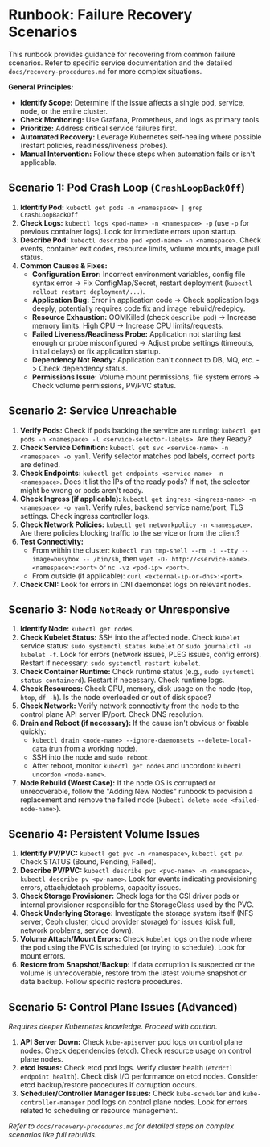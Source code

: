# Runbook: Failure Recovery Scenarios

This runbook provides guidance for recovering from common failure scenarios. Refer to specific service documentation and the detailed `docs/recovery-procedures.md` for more complex situations.

**General Principles:**

*   **Identify Scope:** Determine if the issue affects a single pod, service, node, or the entire cluster.
*   **Check Monitoring:** Use Grafana, Prometheus, and logs as primary tools.
*   **Prioritize:** Address critical service failures first.
*   **Automated Recovery:** Leverage Kubernetes self-healing where possible (restart policies, readiness/liveness probes).
*   **Manual Intervention:** Follow these steps when automation fails or isn't applicable.

## Scenario 1: Pod Crash Loop (`CrashLoopBackOff`)

1.  **Identify Pod:** `kubectl get pods -n <namespace> | grep CrashLoopBackOff`
2.  **Check Logs:** `kubectl logs <pod-name> -n <namespace> -p` (use `-p` for previous container logs). Look for immediate errors upon startup.
3.  **Describe Pod:** `kubectl describe pod <pod-name> -n <namespace>`. Check events, container exit codes, resource limits, volume mounts, image pull status.
4.  **Common Causes & Fixes:**
    *   **Configuration Error:** Incorrect environment variables, config file syntax error -> Fix ConfigMap/Secret, restart deployment (`kubectl rollout restart deployment/...`).
    *   **Application Bug:** Error in application code -> Check application logs deeply, potentially requires code fix and image rebuild/redeploy.
    *   **Resource Exhaustion:** OOMKilled (check `describe pod`) -> Increase memory limits. High CPU -> Increase CPU limits/requests.
    *   **Failed Liveness/Readiness Probe:** Application not starting fast enough or probe misconfigured -> Adjust probe settings (timeouts, initial delays) or fix application startup.
    *   **Dependency Not Ready:** Application can't connect to DB, MQ, etc. -> Check dependency status.
    *   **Permissions Issue:** Volume mount permissions, file system errors -> Check volume permissions, PV/PVC status.

## Scenario 2: Service Unreachable

1.  **Verify Pods:** Check if pods backing the service are running: `kubectl get pods -n <namespace> -l <service-selector-labels>`. Are they Ready?
2.  **Check Service Definition:** `kubectl get svc <service-name> -n <namespace> -o yaml`. Verify selector matches pod labels, correct ports are defined.
3.  **Check Endpoints:** `kubectl get endpoints <service-name> -n <namespace>`. Does it list the IPs of the ready pods? If not, the selector might be wrong or pods aren't ready.
4.  **Check Ingress (if applicable):** `kubectl get ingress <ingress-name> -n <namespace> -o yaml`. Verify rules, backend service name/port, TLS settings. Check ingress controller logs.
5.  **Check Network Policies:** `kubectl get networkpolicy -n <namespace>`. Are there policies blocking traffic to the service or from the client?
6.  **Test Connectivity:**
    *   From within the cluster: `kubectl run tmp-shell --rm -i --tty --image=busybox -- /bin/sh`, then `wget -O- http://<service-name>.<namespace>:<port>` or `nc -vz <pod-ip> <port>`.
    *   From outside (if applicable): `curl <external-ip-or-dns>:<port>`.
7.  **Check CNI:** Look for errors in CNI daemonset logs on relevant nodes.

## Scenario 3: Node `NotReady` or Unresponsive

1.  **Identify Node:** `kubectl get nodes`.
2.  **Check Kubelet Status:** SSH into the affected node. Check `kubelet` service status: `sudo systemctl status kubelet` or `sudo journalctl -u kubelet -f`. Look for errors (network issues, PLEG issues, config errors). Restart if necessary: `sudo systemctl restart kubelet`.
3.  **Check Container Runtime:** Check runtime status (e.g., `sudo systemctl status containerd`). Restart if necessary. Check runtime logs.
4.  **Check Resources:** Check CPU, memory, disk usage on the node (`top`, `htop`, `df -h`). Is the node overloaded or out of disk space?
5.  **Check Network:** Verify network connectivity from the node to the control plane API server IP/port. Check DNS resolution.
6.  **Drain and Reboot (if necessary):** If the cause isn't obvious or fixable quickly:
    *   `kubectl drain <node-name> --ignore-daemonsets --delete-local-data` (run from a working node).
    *   SSH into the node and `sudo reboot`.
    *   After reboot, monitor `kubectl get nodes` and uncordon: `kubectl uncordon <node-name>`.
7.  **Node Rebuild (Worst Case):** If the node OS is corrupted or unrecoverable, follow the "Adding New Nodes" runbook to provision a replacement and remove the failed node (`kubectl delete node <failed-node-name>`).

## Scenario 4: Persistent Volume Issues

1.  **Identify PV/PVC:** `kubectl get pvc -n <namespace>`, `kubectl get pv`. Check STATUS (Bound, Pending, Failed).
2.  **Describe PV/PVC:** `kubectl describe pvc <pvc-name> -n <namespace>`, `kubectl describe pv <pv-name>`. Look for events indicating provisioning errors, attach/detach problems, capacity issues.
3.  **Check Storage Provisioner:** Check logs for the CSI driver pods or internal provisioner responsible for the StorageClass used by the PVC.
4.  **Check Underlying Storage:** Investigate the storage system itself (NFS server, Ceph cluster, cloud provider storage) for issues (disk full, network problems, service down).
5.  **Volume Attach/Mount Errors:** Check `kubelet` logs on the node where the pod using the PVC is scheduled (or trying to schedule). Look for mount errors.
6.  **Restore from Snapshot/Backup:** If data corruption is suspected or the volume is unrecoverable, restore from the latest volume snapshot or data backup. Follow specific restore procedures.

## Scenario 5: Control Plane Issues (Advanced)

*Requires deeper Kubernetes knowledge. Proceed with caution.*

1.  **API Server Down:** Check `kube-apiserver` pod logs on control plane nodes. Check dependencies (etcd). Check resource usage on control plane nodes.
2.  **etcd Issues:** Check etcd pod logs. Verify cluster health (`etcdctl endpoint health`). Check disk I/O performance on etcd nodes. Consider etcd backup/restore procedures if corruption occurs.
3.  **Scheduler/Controller Manager Issues:** Check `kube-scheduler` and `kube-controller-manager` pod logs on control plane nodes. Look for errors related to scheduling or resource management.

*Refer to `docs/recovery-procedures.md` for detailed steps on complex scenarios like full rebuilds.*
